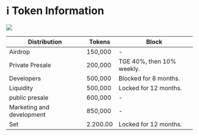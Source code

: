 # ℹ Token Information

![](<../.gitbook/assets/Chart ONE Gray toknemoicis (1).png>)



| Distribution | Tokens | Block |
| ---------------------- | -------- | --------------------------- |
| Airdrop | 150,000 | - |
| Private Presale | 200,000 | TGE 40%, then 10% weekly. |
| Developers | 500,000 | Blocked for 8 months. |
| Liquidity | 500,000 | Locked for 12 months. |
| public presale | 600,000 | - |
| Marketing and development | 850,000 | - |
| Set | 2.200.00 | Locked for 12 months. |

